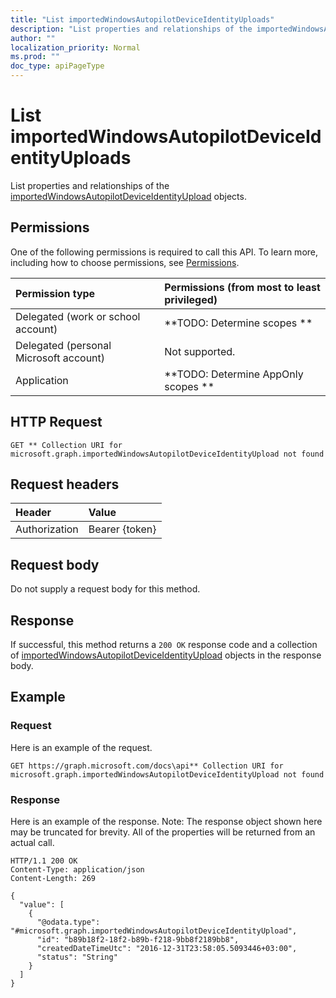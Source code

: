 ```yaml
---
title: "List importedWindowsAutopilotDeviceIdentityUploads"
description: "List properties and relationships of the importedWindowsAutopilotDeviceIdentityUpload objects."
author: ""
localization_priority: Normal
ms.prod: ""
doc_type: apiPageType
---
```


# List importedWindowsAutopilotDeviceIdentityUploads

List properties and relationships of the [importedWindowsAutopilotDeviceIdentityUpload](../resources/importedwindowsautopilotdeviceidentityupload.md) objects.

## Permissions
One of the following permissions is required to call this API. To learn more, including how to choose permissions, see [Permissions](/concepts/permissions-reference.md).

|Permission type|Permissions (from most to least privileged)|
|:---|:---|
|Delegated (work or school account)|**TODO: Determine scopes **|
|Delegated (personal Microsoft account)|Not supported.|
|Application|**TODO: Determine AppOnly scopes **|

## HTTP Request
<!-- {
  "blockType": "ignored"
}
-->
``` http
GET ** Collection URI for microsoft.graph.importedWindowsAutopilotDeviceIdentityUpload not found
```

## Request headers
|Header|Value|
|:---|:---|
|Authorization|Bearer {token}|

## Request body
Do not supply a request body for this method.

## Response
If successful, this method returns a `200 OK` response code and a collection of [importedWindowsAutopilotDeviceIdentityUpload](../resources/importedwindowsautopilotdeviceidentityupload.md) objects in the response body.

## Example

### Request
Here is an example of the request.
<!-- {
  "blockType": "request",
  "name": "get_importedwindowsautopilotdeviceidentityupload"
}
-->
``` http
GET https://graph.microsoft.com/docs\api** Collection URI for microsoft.graph.importedWindowsAutopilotDeviceIdentityUpload not found
```

### Response
Here is an example of the response. Note: The response object shown here may be truncated for brevity. All of the properties will be returned from an actual call.
<!-- {
  "blockType": "response",
  "truncated": true,
  "@odata.type": "collection(microsoft.graph.importedwindowsautopilotdeviceidentityupload)"
}
-->
``` http
HTTP/1.1 200 OK
Content-Type: application/json
Content-Length: 269

{
  "value": [
    {
      "@odata.type": "#microsoft.graph.importedWindowsAutopilotDeviceIdentityUpload",
      "id": "b89b18f2-18f2-b89b-f218-9bb8f2189bb8",
      "createdDateTimeUtc": "2016-12-31T23:58:05.5093446+03:00",
      "status": "String"
    }
  ]
}
```

